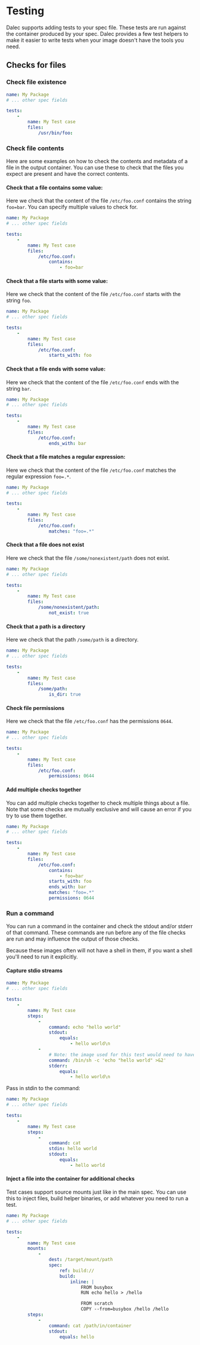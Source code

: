 # Testing

Dalec supports adding tests to your spec file.
These tests are run against the container produced by your spec.
Dalec provides a few test helpers to make it easier to write tests when your image doesn't have the tools you need.

## Checks for files


### Check file existence

```yaml
name: My Package
# ... other spec fields

tests:
    -
        name: My Test case
        files:
            /usr/bin/foo:
```

### Check file contents

Here are some examples on how to check the contents and metadata of a file in the output container.
You can use these to check that the files you expect are present and have the correct contents.


#### Check that a file contains some value:

Here we check that the content of the file `/etc/foo.conf` contains the string `foo=bar`.
You can specify multiple values to check for.

```yaml
name: My Package
# ... other spec fields

tests:
    -
        name: My Test case
        files:
            /etc/foo.conf:
                contains:
                    - foo=bar
```


#### Check that a file starts with some value:

Here we check that the content of the file `/etc/foo.conf` starts with the string `foo`.

```yaml
name: My Package
# ... other spec fields

tests:
    -
        name: My Test case
        files:
            /etc/foo.conf:
                starts_with: foo
```


#### Check that a file ends with some value:

Here we check that the content of the file `/etc/foo.conf` ends with the string `bar`.

```yaml
name: My Package
# ... other spec fields

tests:
    -
        name: My Test case
        files:
            /etc/foo.conf:
                ends_with: bar
```


#### Check that a file matches a regular expression:

Here we check that the content of the file `/etc/foo.conf` matches the regular expression `foo=.*`.

```yaml
name: My Package
# ... other spec fields

tests:
    -
        name: My Test case
        files:
            /etc/foo.conf:
                matches: "foo=.*"
```

#### Check that a file does not exist

Here we check that the file `/some/nonexistent/path` does not exist.

```yaml
name: My Package
# ... other spec fields

tests:
    -
        name: My Test case
        files:
            /some/nonexistent/path:
                not_exist: true
```

#### Check that a path is a directory

Here we check that the path `/some/path` is a directory.

```yaml
name: My Package
# ... other spec fields

tests:
    -
        name: My Test case
        files:
            /some/path:
                is_dir: true
```

#### Check file permissions

Here we check that the file `/etc/foo.conf` has the permissions `0644`.

```yaml
name: My Package
# ... other spec fields

tests:
    -
        name: My Test case
        files:
            /etc/foo.conf:
                permissions: 0644
```

#### Add multiple checks together

You can add multiple checks together to check multiple things about a file.
Note that some checks are mutually exclusive and will cause an error if you try to use them together.

```yaml
name: My Package
# ... other spec fields

tests:
    -
        name: My Test case
        files:
            /etc/foo.conf:
                contains:
                    - foo=bar
                starts_with: foo
                ends_with: bar
                matches: "foo=.*"
                permissions: 0644
```


### Run a command

You can run a command in the container and check the stdout and/or stderr of that command.
These commands are run before any of the file checks are run and may influence the output of those checks.

Because these images often will not have a shell in them, if you want a shell you'll need to run it explicitly.


#### Capture stdio streams

```yaml
name: My Package
# ... other spec fields

tests:
    -
        name: My Test case
        steps:
            -
                command: echo "hello world"
                stdout:
                    equals:
                        - hello world\n
            -
                # Note: the image used for this test would need to have a shell in it for this to work
                command: /bin/sh -c 'echo "hello world" >&2'
                stderr:
                    equals:
                        - hello world\n
```

Pass in stdin to the command:

```yaml
name: My Package
# ... other spec fields

tests:
    -
        name: My Test case
        steps:
            -
                command: cat
                stdin: hello world
                stdout:
                    equals:
                        - hello world
```

#### Inject a file into the container for additional checks

Test cases support source mounts just like in the main spec.
You can use this to inject files, build helper binaries, or add whatever you need to run a test.

```yaml
name: My Package
# ... other spec fields

tests:
    -
        name: My Test case
        mounts:
            -
                dest: /target/mount/path
                spec:
                    ref: build://
                    build:
                        inline: |
                            FROM busybox
                            RUN echo hello > /hello

                            FROM scratch
                            COPY --from=busybox /hello /hello
        steps:
            -
                command: cat /path/in/container
                stdout:
                    equals: hello

```
